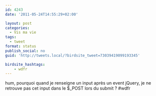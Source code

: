 ```yaml
---
id: 4243
date: '2011-05-24T14:55:29+02:00'

layout: post
categories:
  - Vis ma vie
tags:
  - tweet
format: status
publish_social: no
guid: 'http://tweets.local/?birdsite_tweet=73039419099193345'

birdsite_hashtags:
    - wdfr
---
```


hum, pourquoi quand je renseigne un input après un event jQuery, je ne retrouve pas cet input dans le $\_POST lors du submit ? #wdfr